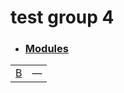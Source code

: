 
# test group 4

- ### [Modules](./test_group_4-modules.md)

| | |
|:---|:---|
| [B](./hello_world-A-B.md) | — |
